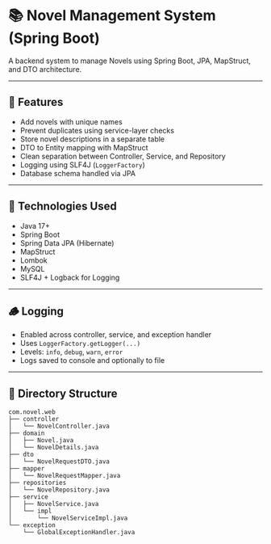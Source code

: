 # 📚 Novel Management System (Spring Boot)

A backend system to manage Novels using Spring Boot, JPA, MapStruct, and DTO architecture.

---

## 🚀 Features

- Add novels with unique names
- Prevent duplicates using service-layer checks
- Store novel descriptions in a separate table
- DTO to Entity mapping with MapStruct
- Clean separation between Controller, Service, and Repository
- Logging using SLF4J (`LoggerFactory`)
- Database schema handled via JPA

---

## 🧩 Technologies Used

- Java 17+
- Spring Boot
- Spring Data JPA (Hibernate)
- MapStruct
- Lombok
- MySQL
- SLF4J + Logback for Logging

---

## 🪵 Logging

- Enabled across controller, service, and exception handler
- Uses `LoggerFactory.getLogger(...)`
- Levels: `info`, `debug`, `warn`, `error`
- Logs saved to console and optionally to file

---

## 📁 Directory Structure

```plaintext
com.novel.web
├── controller
│   └── NovelController.java
├── domain
│   ├── Novel.java
│   └── NovelDetails.java
├── dto
│   └── NovelRequestDTO.java
├── mapper
│   └── NovelRequestMapper.java
├── repositories
│   └── NovelRepository.java
├── service
│   ├── NovelService.java
│   └── impl
│       └── NovelServiceImpl.java
└── exception
    └── GlobalExceptionHandler.java
```
